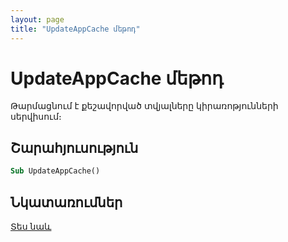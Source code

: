 ```yaml
---
layout: page
title: "UpdateAppCache մեթոդ"
---
```

    
# UpdateAppCache մեթոդ

Թարմացնում է քեշավորված տվյալները կիրառոթյունների սերվիսում։

## Շարահյուսություն

``` vb
Sub UpdateAppCache()
```

## Նկատառումներ

[Տես նաև](../../functions.html)
